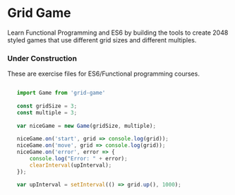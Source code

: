 Grid Game
==========
Learn Functional Programming and ES6 by building the tools to create 2048 styled games that use different grid sizes 
and different multiples.

### Under Construction
These are exercise files for ES6/Functional programming courses.

```javascript

   import Game from 'grid-game'
   
   const gridSize = 3;
   const multiple = 3;
   
   var niceGame = new Game(gridSize, multiple);
   
   niceGame.on('start', grid => console.log(grid));
   niceGame.on('move', grid => console.log(grid));
   niceGame.on('error', error => {
       console.log("Error: " + error);
       clearInterval(upInterval);
   });
   
   var upInterval = setInterval(() => grid.up(), 1000);
   
```